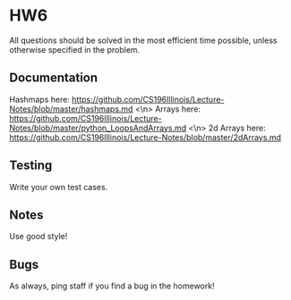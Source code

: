 # HW6
All questions should be solved in the most efficient time possible, unless otherwise specified in the problem.

## Documentation
Hashmaps here: https://github.com/CS196Illinois/Lecture-Notes/blob/master/hashmaps.md <\n>
Arrays here: https://github.com/CS196Illinois/Lecture-Notes/blob/master/python_LoopsAndArrays.md <\n>
2d Arrays here: https://github.com/CS196Illinois/Lecture-Notes/blob/master/2dArrays.md

## Testing
Write your own test cases.

## Notes
Use good style!

## Bugs
As always, ping staff if you find a bug in the homework!
